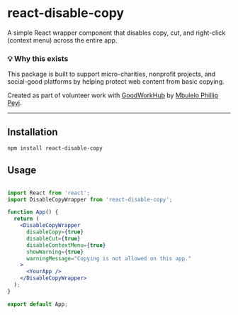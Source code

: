 # react-disable-copy

A simple React wrapper component that disables copy, cut, and right-click (context menu) across the entire app.

### 💡 Why this exists

This package is built to support micro-charities, nonprofit projects, and social-good platforms by helping protect web content from basic copying.

Created as part of volunteer work with [GoodWorkHub](https://goodworkhub.org) by [Mbulelo Phillip Peyi](https://github.com/Mbulelo-Peyi).

---

## Installation

```bash
npm install react-disable-copy

```
## Usage
```jsx

import React from 'react';
import DisableCopyWrapper from 'react-disable-copy';

function App() {
  return (
    <DisableCopyWrapper
      disableCopy={true}
      disableCut={true}
      disableContextMenu={true}
      showWarning={true}
      warningMessage="Copying is not allowed on this app."
    >
      <YourApp />
    </DisableCopyWrapper>
  );
}

export default App;
```